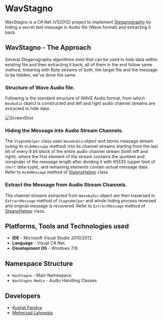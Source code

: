 # WavStagno
WavStagno is a C#.Net (VS2012) project to implement [Steganography](http://en.wikipedia.org/wiki/Steganography) by hiding a secret text message in Audio file (Wave format) and extracting it back.

## WavStagno - The Approach
Several Steganography algorithms exist that can be used to hide data within existing file and then extracting it back, all of them in the end follow same method, tinkering with Byte streams of both, the target file and the message to be hidden, we've done the same.

### Structure of Wave Audio file.
Following is the standard structure of WAVE Audio format, from which `WavAudio` object is constructed and left and right audio channel streams are extracted to hide data.

![ScreenShot](https://raw.github.com/kushalpandya/WavStagno/master/Documents/WAVE%20Structure.png)

### Hiding the Message into Audio Stream Channels.
The `StagnoHelper` class uses `WaveAudio` object and stores message stream (using its `HideMessage` method) into its channel streams starting from the last bit of every 8 bit block of the entire audio channel stream (both left and right), where the first element of the stream contains the quotient and remainder of the message length after dividing it with 65535 (upper limit of `short` data-type), and remaining elements contain actual message data. Refer to `HideMessage` method of [StagnoHelper](https://github.com/kushalpandya/WavStagno/blob/master/WavStagno/StagnoHelper.cs) class.

### Extract the Message from Audio Stream Channels.
The channel streams extracted from `WaveAudio` object are then traversed in `ExtractMessage` method of `StagnoHelper` and whole hiding process reversed and original message is recovered. Refer to `ExtractMessage` method of [StagnoHelper](https://github.com/kushalpandya/WavStagno/blob/master/WavStagno/StagnoHelper.cs) class.


## Platforms, Tools and Technologies used

* **IDE** - Microsoft Visual Studio 2010/2012.
* **Language** - Visual C#.Net.
* **Development OS** - Windows 7/8.

## Namespace Structure

* `WavStagno` - Main Namespace.
* `WavStagno.Media` - Audio Handling Classes.

## Developers

* [Kushal Pandya](https://github.com/kushalpandya)
* [Meherzad Lahewala](https://github.com/meherzad)